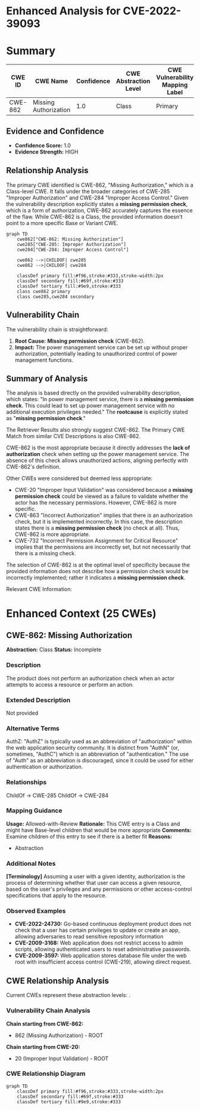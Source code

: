 # Enhanced Analysis for CVE-2022-39093

# Summary
| CWE ID | CWE Name | Confidence | CWE Abstraction Level | CWE Vulnerability Mapping Label | CWE-Vulnerability Mapping Notes |
|---|---|---|---|---|---|
| CWE-862 | Missing Authorization | 1.0 | Class | Primary | Allowed-with-Review |

## Evidence and Confidence

*   **Confidence Score:** 1.0
*   **Evidence Strength:** HIGH

## Relationship Analysis
The primary CWE identified is CWE-862, "Missing Authorization," which is a Class-level CWE. It falls under the broader categories of CWE-285 "Improper Authorization" and CWE-284 "Improper Access Control." Given the vulnerability description explicitly states a **missing permission check**, which is a form of authorization, CWE-862 accurately captures the essence of the flaw. While CWE-862 is a Class, the provided information doesn't point to a more specific Base or Variant CWE.

```mermaid
graph TD
    cwe862["CWE-862: Missing Authorization"]
    cwe285["CWE-285: Improper Authorization"]
    cwe284["CWE-284: Improper Access Control"]
    
    cwe862 -->|CHILDOF| cwe285
    cwe862 -->|CHILDOF| cwe284
    
    classDef primary fill:#f96,stroke:#333,stroke-width:2px
    classDef secondary fill:#69f,stroke:#333
    classDef tertiary fill:#9e9,stroke:#333
    class cwe862 primary
    class cwe285,cwe284 secondary
```

## Vulnerability Chain
The vulnerability chain is straightforward:
1.  **Root Cause:** **Missing permission check** (CWE-862).
2.  **Impact:** The power management service can be set up without proper authorization, potentially leading to unauthorized control of power management functions.

## Summary of Analysis
The analysis is based directly on the provided vulnerability description, which states: "In power management service, there is a **missing permission check**. This could lead to set up power management service with no additional execution privileges needed." The **rootcause** is explicitly stated as "**missing permission check**."

The Retriever Results also strongly suggest CWE-862. The Primary CWE Match from similar CVE Descriptions is also CWE-862.

CWE-862 is the most appropriate because it directly addresses the **lack of authorization** check when setting up the power management service. The absence of this check allows unauthorized actions, aligning perfectly with CWE-862's definition.

Other CWEs were considered but deemed less appropriate:
*   CWE-20 "Improper Input Validation" was considered because a **missing permission check** could be viewed as a failure to validate whether the actor has the necessary permissions. However, CWE-862 is more specific.
*   CWE-863 "Incorrect Authorization" implies that there *is* an authorization check, but it is implemented incorrectly. In this case, the description states there is a **missing permission check** (no check at all). Thus, CWE-862 is more appropriate.
*   CWE-732 "Incorrect Permission Assignment for Critical Resource" implies that the permissions are incorrectly set, but not necessarily that there is a missing check.

The selection of CWE-862 is at the optimal level of specificity because the provided information does not describe how a permission check would be incorrectly implemented; rather it indicates a **missing permission check**.

Relevant CWE Information:

# Enhanced Context (25 CWEs)

## CWE-862: Missing Authorization
**Abstraction:** Class
**Status:** Incomplete

### Description
The product does not perform an authorization check when an actor attempts to access a resource or perform an action.

### Extended Description
Not provided

### Alternative Terms
AuthZ: "AuthZ" is typically used as an abbreviation of "authorization" within the web application security community. It is distinct from "AuthN" (or, sometimes, "AuthC") which is an abbreviation of "authentication." The use of "Auth" as an abbreviation is discouraged, since it could be used for either authentication or authorization.

### Relationships
ChildOf -> CWE-285
ChildOf -> CWE-284

### Mapping Guidance
**Usage:** Allowed-with-Review
**Rationale:** This CWE entry is a Class and might have Base-level children that would be more appropriate
**Comments:** Examine children of this entry to see if there is a better fit
**Reasons:**
- Abstraction

### Additional Notes
**[Terminology]** Assuming a user with a given identity, authorization is the process of determining whether that user can access a given resource, based on the user's privileges and any permissions or other access-control specifications that apply to the resource.

### Observed Examples
- **CVE-2022-24730:** Go-based continuous deployment product does not check that a user has certain privileges to update or create an app, allowing adversaries to read sensitive repository information
- **CVE-2009-3168:** Web application does not restrict access to admin scripts, allowing authenticated users to reset administrative passwords.
- **CVE-2009-3597:** Web application stores database file under the web root with insufficient access control (CWE-219), allowing direct request.


## CWE Relationship Analysis

Current CWEs represent these abstraction levels: .


### Vulnerability Chain Analysis

**Chain starting from CWE-862:**
- 862 (Missing Authorization) - ROOT


**Chain starting from CWE-20:**
- 20 (Improper Input Validation) - ROOT



### CWE Relationship Diagram

```mermaid
graph TD
    classDef primary fill:#f96,stroke:#333,stroke-width:2px
    classDef secondary fill:#69f,stroke:#333
    classDef tertiary fill:#9e9,stroke:#333
```